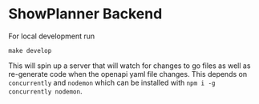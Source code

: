 # ShowPlanner Backend

For local development run

`make develop`

This will spin up a server that will watch for changes to go files as well as re-generate code when the openapi yaml file changes. This depends on `concurrently` and `nodemon` which can be installed with `npm i -g concurrently nodemon`.
